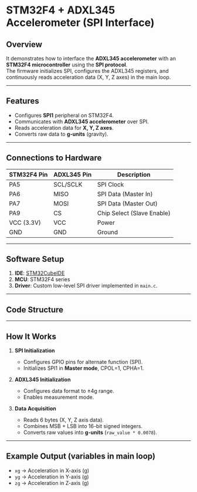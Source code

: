 # STM32F4 + ADXL345 Accelerometer (SPI Interface)

## Overview
It demonstrates how to interface the **ADXL345 accelerometer** with an **STM32F4 microcontroller** using the **SPI protocol**.  
The firmware initializes SPI, configures the ADXL345 registers, and continuously reads acceleration data (X, Y, Z axes) in the main loop.

---

## Features
- Configures **SPI1** peripheral on STM32F4.
- Communicates with **ADXL345 accelerometer** over SPI.
- Reads acceleration data for **X, Y, Z axes**.
- Converts raw data to **g-units** (gravity).

---

## Connections to Hardware
| STM32F4 Pin | ADXL345 Pin | Description       |
|-------------|------------|-------------------|
| PA5         | SCL/SCLK   | SPI Clock         |
| PA6         | MISO       | SPI Data (Master In) |
| PA7         | MOSI       | SPI Data (Master Out) |
| PA9         | CS         | Chip Select (Slave Enable) |
| VCC (3.3V)  | VCC        | Power             |
| GND         | GND        | Ground            |

---

## Software Setup
1. **IDE**: [STM32CubeIDE](https://www.st.com/en/development-tools/stm32cubeide.html)  
2. **MCU**: STM32F4 series  
3. **Driver**: Custom low-level SPI driver implemented in `main.c`.  

---

## Code Structure

---
## How It Works
1. **SPI Initialization**  
   - Configures GPIO pins for alternate function (SPI).  
   - Initializes SPI1 in **Master mode**, CPOL=1, CPHA=1.  

2. **ADXL345 Initialization**  
   - Configures data format to ±4g range.  
   - Enables measurement mode.  

3. **Data Acquisition**  
   - Reads 6 bytes (X, Y, Z axis data).  
   - Combines MSB + LSB into 16-bit signed integers.  
   - Converts raw values into **g-units** (`raw_value * 0.0078`).  

---

## Example Output (variables in main loop)
- `xg` → Acceleration in X-axis (g)  
- `yg` → Acceleration in Y-axis (g)  
- `zg` → Acceleration in Z-axis (g)   
